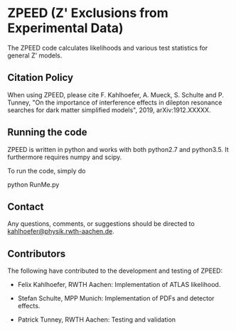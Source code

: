 # ZPEED (Z' Exclusions from Experimental Data)

The ZPEED code calculates likelihoods and various test statistics for general Z' models.
 
Citation Policy
---------------

When using ZPEED, please cite
F. Kahlhoefer, A. Mueck, S. Schulte and P. Tunney,
"On the importance of interference effects in dilepton resonance searches for dark matter simplified models",
2019, arXiv:1912.XXXXX.

Running the code
----------------

ZPEED is written in python and works with both python2.7 and python3.5. It furthermore requires numpy and scipy. 

To run the code, simply do

  python RunMe.py 

Contact
-------

Any questions, comments, or suggestions should be directed to kahlhoefer@physik.rwth-aachen.de.

Contributors
------------

The following have contributed to the development and testing of ZPEED:

  * Felix Kahlhoefer, RWTH Aachen:
    Implementation of ATLAS likelihood.

  * Stefan Schulte, MPP Munich:
    Implementation of PDFs and detector effects.

  * Patrick Tunney, RWTH Aachen:
    Testing and validation
